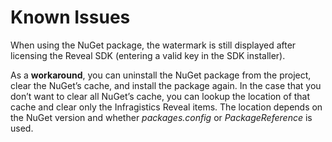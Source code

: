 # Known Issues

When using the NuGet package, the watermark is still    displayed after licensing the Reveal SDK (entering a valid key in the SDK installer).

As a **workaround**, you can uninstall the NuGet package from the project, clear the NuGet’s cache, and install the package again. In the case that you don’t want to clear all NuGet’s cache, you can lookup the location of that cache and clear only the Infragistics Reveal items. The location depends on the NuGet version and whether *packages.config* or *PackageReference* is used.